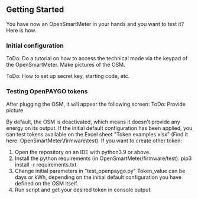 
## Getting Started

You have now an OpenSmartMeter in your hands and you want to test it? Here is how.

### Initial configuration
ToDo: Do a tutorial on how to access the technical mode via the keypad of the OpenSmartMeter. Make pictures of the OSM.

ToDo: How to set up secret key, starting code, etc.

### Testing OpenPAYGO tokens
After plugging the OSM, it will appear the following screen:
ToDo: Provide picture

By default, the OSM is deactivated, which means it doesn't provide any energy on its output.
If the initial default configuration has been applied, you can test tokens available on the Excel sheet "Token examples.xlsx" (Find it here: OpenSmartMeter\firmware\test).
If you want to create other token:

1. Open the repository on an IDE with python3.9 or above.
2. Install the python requirements (in OpenSmartMeter/firmware/test):
   pip3 install -r requirements.txt
3. Change initial parameters in "test_openpaygo.py"
Token_value can be days or kWh, depending on the initial default configuration you have defined on the OSM itself.
4. Run script and get your desired token in console output.
